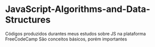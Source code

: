# JavaScript-Algorithms-and-Data-Structures
Códigos produzidos durantes meus estudos sobre JS na plataforma FreeCodeCamp
São conceitos básicos, porém importantes

